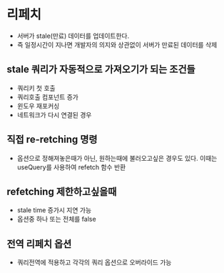 # 리페치

- 서버가 stale(만료) 데이터를 업데이트한다.
- 즉 일정시간이 지나면 개발자의 의지와 상관없이 서버가 만료된 데이터를 삭제

## stale 쿼리가 자동적으로 가져오기가 되는 조건들

- 쿼리키 첫 호출
- 쿼리호출 컴포넌트 증가
- 윈도우 재포커싱
- 네트워크가 다시 연결된 경우

## 직접 re-retching 명령

- 옵션으로 정해져놓은때가 아닌, 원하는때에 불러오고싶은 경우도 있다. 이때는 useQuery를 사용하여 refetch 함수 반환

## refetching 제한하고싶을때

- stale time 증가시 지연 가능
- 옵션중 하나 또는 전체를 false

## 전역 리페치 옵션

- 쿼리전역에 적용하고 각각의 쿼리 옵션으로 오버라이드 가능
